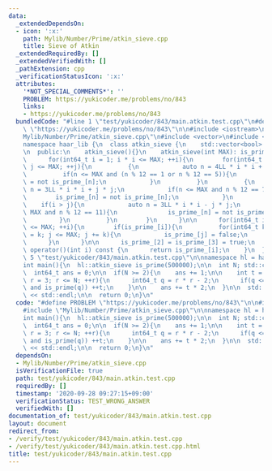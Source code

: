 ```yaml
---
data:
  _extendedDependsOn:
  - icon: ':x:'
    path: Mylib/Number/Prime/atkin_sieve.cpp
    title: Sieve of Atkin
  _extendedRequiredBy: []
  _extendedVerifiedWith: []
  _pathExtension: cpp
  _verificationStatusIcon: ':x:'
  attributes:
    '*NOT_SPECIAL_COMMENTS*': ''
    PROBLEM: https://yukicoder.me/problems/no/843
    links:
    - https://yukicoder.me/problems/no/843
  bundledCode: "#line 1 \"test/yukicoder/843/main.atkin.test.cpp\"\n#define PROBLEM\
    \ \"https://yukicoder.me/problems/no/843\"\n\n#include <iostream>\n#line 2 \"\
    Mylib/Number/Prime/atkin_sieve.cpp\"\n#include <vector>\n#include <cstdint>\n\n\
    namespace haar_lib {\n  class atkin_sieve {\n    std::vector<bool> is_prime_;\n\
    \n  public:\n    atkin_sieve(){}\n    atkin_sieve(int MAX): is_prime_(MAX + 1){\n\
    \      for(int64_t i = 1; i * i <= MAX; ++i){\n        for(int64_t j = 1; j *\
    \ j <= MAX; ++j){\n          {\n            auto n = 4LL * i * i + j * j;\n  \
    \          if(n <= MAX and (n % 12 == 1 or n % 12 == 5)){\n              is_prime_[n]\
    \ = not is_prime_[n];\n            }\n          }\n          {\n            auto\
    \ n = 3LL * i * i + j * j;\n            if(n <= MAX and n % 12 == 7){\n      \
    \        is_prime_[n] = not is_prime_[n];\n            }\n          }\n      \
    \    if(i > j){\n            auto n = 3LL * i * i - j * j;\n            if(n <=\
    \ MAX and n % 12 == 11){\n              is_prime_[n] = not is_prime_[n];\n   \
    \         }\n          }\n        }\n      }\n\n      for(int64_t i = 5; i * i\
    \ <= MAX; ++i){\n        if(is_prime_[i]){\n          for(int64_t k = i * i, j\
    \ = k; j <= MAX; j += k){\n            is_prime_[j] = false;\n          }\n  \
    \      }\n      }\n\n      is_prime_[2] = is_prime_[3] = true;\n    }\n\n    bool\
    \ operator()(int i) const {\n      return is_prime_[i];\n    }\n  };\n}\n#line\
    \ 5 \"test/yukicoder/843/main.atkin.test.cpp\"\n\nnamespace hl = haar_lib;\n\n\
    int main(){\n  hl::atkin_sieve is_prime(500000);\n\n  int N; std::cin >> N;\n\n\
    \  int64_t ans = 0;\n\n  if(N >= 2){\n    ans += 1;\n\n    int t = 0;\n    for(int64_t\
    \ r = 3; r <= N; ++r){\n      int64_t q = r * r - 2;\n      if(q <= N and is_prime(r)\
    \ and is_prime(q)) ++t;\n    }\n\n    ans += t * 2;\n  }\n\n  std::cout << ans\
    \ << std::endl;\n\n  return 0;\n}\n"
  code: "#define PROBLEM \"https://yukicoder.me/problems/no/843\"\n\n#include <iostream>\n\
    #include \"Mylib/Number/Prime/atkin_sieve.cpp\"\n\nnamespace hl = haar_lib;\n\n\
    int main(){\n  hl::atkin_sieve is_prime(500000);\n\n  int N; std::cin >> N;\n\n\
    \  int64_t ans = 0;\n\n  if(N >= 2){\n    ans += 1;\n\n    int t = 0;\n    for(int64_t\
    \ r = 3; r <= N; ++r){\n      int64_t q = r * r - 2;\n      if(q <= N and is_prime(r)\
    \ and is_prime(q)) ++t;\n    }\n\n    ans += t * 2;\n  }\n\n  std::cout << ans\
    \ << std::endl;\n\n  return 0;\n}\n"
  dependsOn:
  - Mylib/Number/Prime/atkin_sieve.cpp
  isVerificationFile: true
  path: test/yukicoder/843/main.atkin.test.cpp
  requiredBy: []
  timestamp: '2020-09-28 09:27:15+09:00'
  verificationStatus: TEST_WRONG_ANSWER
  verifiedWith: []
documentation_of: test/yukicoder/843/main.atkin.test.cpp
layout: document
redirect_from:
- /verify/test/yukicoder/843/main.atkin.test.cpp
- /verify/test/yukicoder/843/main.atkin.test.cpp.html
title: test/yukicoder/843/main.atkin.test.cpp
---
```

